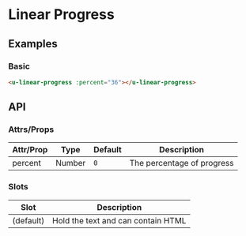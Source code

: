 # Linear Progress

## Examples
### Basic

``` html
<u-linear-progress :percent="36"></u-linear-progress>
```

## API
### Attrs/Props

| Attr/Prop | Type | Default | Description |
| --------- | ---- | ------- | ----------- |
| percent | Number | `0` | The percentage of progress |

### Slots

| Slot | Description |
| ---- | ----------- |
| (default) | Hold the text and can contain HTML |

